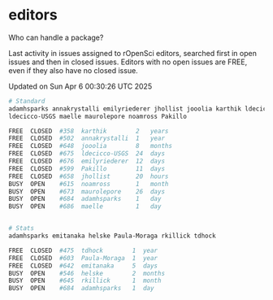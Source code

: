# editors

Who can handle a package?

Last activity in issues assigned to rOpenSci editors, searched first in open
issues and then in closed issues. Editors with no open issues are FREE, even if
they also have no closed issue.


Updated on Sun Apr 6 00:30:26 UTC 2025

```bash
# Standard
adamhsparks annakrystalli emilyriederer jhollist jooolia karthik ldecicco
ldecicco-USGS maelle maurolepore noamross Pakillo

FREE  CLOSED  #358  karthik        2   years
FREE  CLOSED  #502  annakrystalli  1   year
FREE  CLOSED  #648  jooolia        8   months
FREE  CLOSED  #675  ldecicco-USGS  24  days
FREE  CLOSED  #676  emilyriederer  12  days
FREE  CLOSED  #599  Pakillo        11  days
FREE  CLOSED  #658  jhollist       20  hours
BUSY  OPEN    #615  noamross       1   month
BUSY  OPEN    #673  maurolepore    26  days
BUSY  OPEN    #684  adamhsparks    1   day
BUSY  OPEN    #686  maelle         1   day


# Stats
adamhsparks emitanaka helske Paula-Moraga rkillick tdhock

FREE  CLOSED  #475  tdhock        1  year
FREE  CLOSED  #603  Paula-Moraga  1  year
FREE  CLOSED  #642  emitanaka     5  days
BUSY  OPEN    #546  helske        2  months
BUSY  OPEN    #645  rkillick      1  month
BUSY  OPEN    #684  adamhsparks   1  day
```
